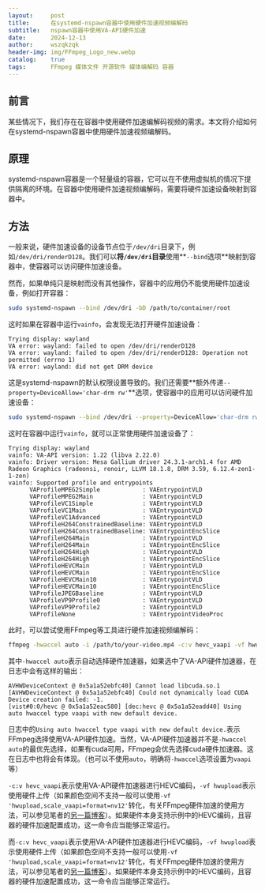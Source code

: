 ```yaml
---
layout:     post
title:      在systemd-nspawn容器中使用硬件加速视频编解码
subtitle:   nspawn容器中使用VA-API硬件加速
date:       2024-12-13
author:     wszqkzqk
header-img: img/FFmpeg_Logo_new.webp
catalog:    true
tags:       FFmpeg 媒体文件 开源软件 媒体编解码 容器
---
```


## 前言

某些情况下，我们存在在容器中使用硬件加速编解码视频的需求。本文将介绍如何在systemd-nspawn容器中使用硬件加速视频编解码。

## 原理

systemd-nspawn容器是一个轻量级的容器，它可以在不使用虚拟机的情况下提供隔离的环境。在容器中使用硬件加速视频编解码，需要将硬件加速设备映射到容器中。

## 方法

一般来说，硬件加速设备的设备节点位于`/dev/dri`目录下，例如`/dev/dri/renderD128`。我们可以**将`/dev/dri`目录**使用**`--bind`选项**映射到容器中，使容器可以访问硬件加速设备。

然而，如果单纯只是映射而没有其他操作，容器中的应用仍不能使用硬件加速设备，例如打开容器：

```bash
sudo systemd-nspawn --bind /dev/dri -bD /path/to/container/root
```

这时如果在容器中运行`vainfo`，会发现无法打开硬件加速设备：

```log
Trying display: wayland
VA error: wayland: failed to open /dev/dri/renderD128
VA error: wayland: failed to open /dev/dri/renderD128: Operation not permitted (errno 1)
VA error: wayland: did not get DRM device
```

这是systemd-nspawn的默认权限设置导致的。我们还需要**额外传递`--property=DeviceAllow='char-drm rw'`**选项，使容器中的应用可以访问硬件加速设备：

```bash
sudo systemd-nspawn --bind /dev/dri --property=DeviceAllow='char-drm rw' -bD /path/to/container/root
```

这时在容器中运行`vainfo`，就可以正常使用硬件加速设备了：

```log
Trying display: wayland
vainfo: VA-API version: 1.22 (libva 2.22.0)
vainfo: Driver version: Mesa Gallium driver 24.3.1-arch1.4 for AMD Radeon Graphics (radeonsi, renoir, LLVM 18.1.8, DRM 3.59, 6.12.4-zen1-1-zen)
vainfo: Supported profile and entrypoints
      VAProfileMPEG2Simple            : VAEntrypointVLD
      VAProfileMPEG2Main              : VAEntrypointVLD
      VAProfileVC1Simple              : VAEntrypointVLD
      VAProfileVC1Main                : VAEntrypointVLD
      VAProfileVC1Advanced            : VAEntrypointVLD
      VAProfileH264ConstrainedBaseline: VAEntrypointVLD
      VAProfileH264ConstrainedBaseline: VAEntrypointEncSlice
      VAProfileH264Main               : VAEntrypointVLD
      VAProfileH264Main               : VAEntrypointEncSlice
      VAProfileH264High               : VAEntrypointVLD
      VAProfileH264High               : VAEntrypointEncSlice
      VAProfileHEVCMain               : VAEntrypointVLD
      VAProfileHEVCMain               : VAEntrypointEncSlice
      VAProfileHEVCMain10             : VAEntrypointVLD
      VAProfileHEVCMain10             : VAEntrypointEncSlice
      VAProfileJPEGBaseline           : VAEntrypointVLD
      VAProfileVP9Profile0            : VAEntrypointVLD
      VAProfileVP9Profile2            : VAEntrypointVLD
      VAProfileNone                   : VAEntrypointVideoProc
```

此时，可以尝试使用FFmpeg等工具进行硬件加速视频编解码：

```bash
ffmpeg -hwaccel auto -i /path/to/your-video.mp4 -c:v hevc_vaapi -vf hwupload -c:a copy output.mp4
```

其中`-hwaccel auto`表示自动选择硬件加速器，如果选中了VA-API硬件加速器，在日志中会有这样的输出：

```log
AVHWDeviceContext @ 0x5a1a52ebfc40] Cannot load libcuda.so.1
[AVHWDeviceContext @ 0x5a1a52ebfc40] Could not dynamically load CUDA
Device creation failed: -1.
[vist#0:0/hevc @ 0x5a1a52eac580] [dec:hevc @ 0x5a1a52eadd40] Using auto hwaccel type vaapi with new default device.
```

日志中的`Using auto hwaccel type vaapi with new default device.`表示FFmpeg选择使用VA-API硬件加速。当然，VA-API硬件加速器并不是`-hwaccel auto`的最优先选择，如果有cuda可用，FFmpeg会优先选择cuda硬件加速器。这在日志中也将会有体现。（也可以不使用`auto`，明确将`-hwaccel`选项设置为`vaapi`等）

`-c:v hevc_vaapi`表示使用VA-API硬件加速器进行HEVC编码，`-vf hwupload`表示使用硬件上传（如果颜色空间不支持一般可以使用`-vf 'hwupload,scale_vaapi=format=nv12'`转化，有关FFmpeg硬件加速的使用方法，可以参见笔者的[另一篇博客](https://wszqkzqk.github.io/2023/01/01/FFmpeg%E7%9A%84%E5%9F%BA%E7%A1%80%E4%BD%BF%E7%94%A8/)）。如果硬件本身支持示例中的HEVC编码，且容器的硬件加速配置成功，这一命令应当能够正常运行。

而`-c:v hevc_vaapi`表示使用VA-API硬件加速器进行HEVC编码，`-vf hwupload`表示使用硬件上传（如果颜色空间不支持一般可以使用`-vf 'hwupload,scale_vaapi=format=nv12'`转化，有关FFmpeg硬件加速的使用方法，可以参见笔者的[另一篇博客](https://wszqkzqk.github.io/2023/01/01/FFmpeg%E7%9A%84%E5%9F%BA%E7%A1%80%E4%BD%BF%E7%94%A8/)）。如果硬件本身支持示例中的HEVC编码，且容器的硬件加速配置成功，这一命令应当能够正常运行。
